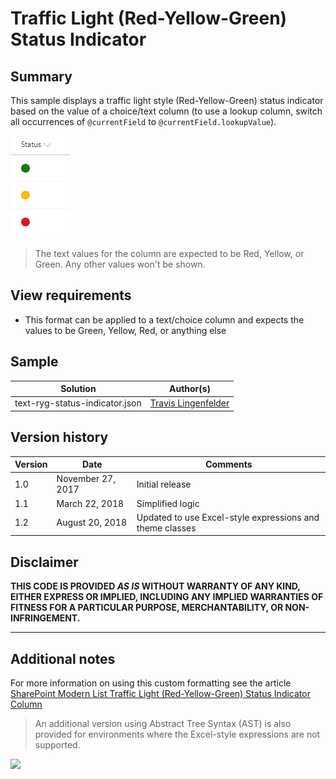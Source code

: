# Traffic Light (Red-Yellow-Green) Status Indicator

## Summary
This sample displays a traffic light style (Red-Yellow-Green) status indicator based on the value of a choice/text column (to use a lookup column, switch all occurrences of `@currentField` to `@currentField.lookupValue`).

![screenshot of the sample](./assets/screenshot.png)

> The text values for the column are expected to be Red, Yellow, or Green. Any other values won't be shown.

## View requirements
- This format can be applied to a text/choice column and expects the values to be Green, Yellow, Red, or anything else

## Sample

Solution|Author(s)
--------|---------
text-ryg-status-indicator.json | [Travis Lingenfelder](https://github.com/Travis-Constellation)

## Version history

Version|Date|Comments
-------|----|--------
1.0|November 27, 2017|Initial release
1.1|March 22, 2018|Simplified logic
1.2|August 20, 2018|Updated to use Excel-style expressions and theme classes

## Disclaimer
**THIS CODE IS PROVIDED *AS IS* WITHOUT WARRANTY OF ANY KIND, EITHER EXPRESS OR IMPLIED, INCLUDING ANY IMPLIED WARRANTIES OF FITNESS FOR A PARTICULAR PURPOSE, MERCHANTABILITY, OR NON-INFRINGEMENT.**

---

## Additional notes

For more information on using this custom formatting see the article [SharePoint Modern List Traffic Light (Red-Yellow-Green) Status Indicator Column](http://www.constellationsolutions.com/how-to/sharepoint-modern-list-traffic-light-red-yellow-green-status-indicator-column/)

> An additional version using Abstract Tree Syntax (AST) is also provided for environments where the Excel-style expressions are not supported.

<img src="https://pnptelemetry.azurewebsites.net/list-formatting/column-samples/text-ryg-status-indicator" />